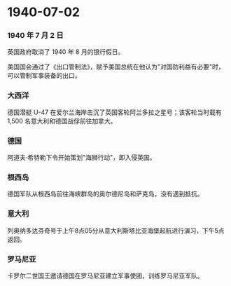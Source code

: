 # 1940-07-02

### 1940 年 7 月 2 日

英国政府取消了 1940 年 8 月的银行假日。

美国国会通过了《出口管制法》，赋予美国总统在他认为"对国防利益有必要"时，可以管制军事装备的出口。

### 大西洋

德国潜艇 U-47 在爱尔兰海岸击沉了英国客轮阿兰多拉之星号；该客轮当时载有
1,500 名意大利和德国战俘前往加拿大。

### 德国

阿道夫·希特勒下令开始策划"海狮行动"，即入侵英国。

### 根西岛

德国军队从根西岛前往海峡群岛的奥尔德尼岛和萨克岛，没有遇到抵抗。

### 意大利

列奥纳多达芬奇号于上午8点05分从意大利斯塔比亚海堡起航进行演习，下午5点返回。

### 罗马尼亚

卡罗尔二世国王邀请德国在罗马尼亚建立军事使团，训练罗马尼亚军队。